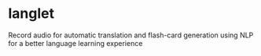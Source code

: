 # langlet
Record audio for automatic translation and flash-card generation using NLP for a better language learning experience
